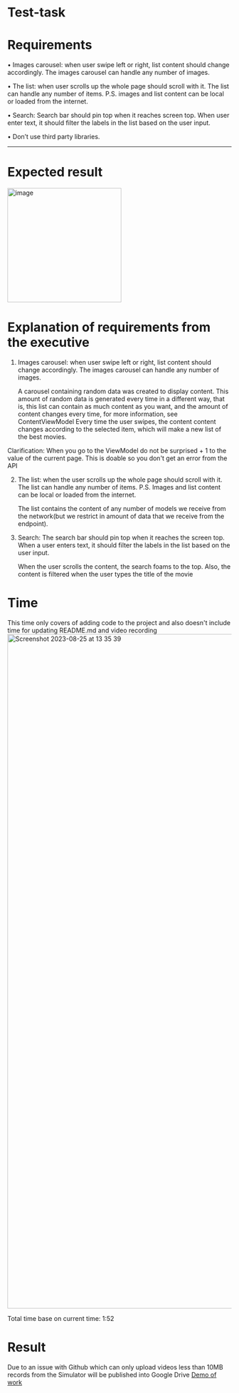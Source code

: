 # Test-task

# Requirements

•	Images carousel: when user swipe left or right, list content should change accordingly. The images carousel can handle any number of images.

•	The list: when user scrolls up the whole page should scroll with it. The list can handle any number of items.
P.S. images and list content can be local or loaded from the internet.

•	Search: Search bar should pin top when it reaches screen top. When user enter text, it should filter the labels in the list based on the user input.

•	Don’t use third party libraries.

***

# Expected result
<img width="256" alt="image" src="https://github.com/LDrevych/Test-task/assets/105346496/209f66de-48c2-446a-a319-b29d7e329d3c">

# Explanation of requirements from the executive

1.  Images carousel: when user swipe left or right, list content should change accordingly. The images carousel can handle any number of images.
    
    A carousel containing random data was created to display content. This amount of random data is generated every time in a different way, that is, this list can contain as much content as you want, and the amount of content changes every time, for more information, see ContentViewModel
    Every time the user swipes, the content content changes according to the selected item, which will make a new list of the best movies.

Clarification: When you go to the ViewModel do not be surprised + 1 to the value of the current page. This is doable so you don't get an error from the API

2.  The list: when the user scrolls up the whole page should scroll with it. The list can handle any number of items.
P.S. Images and list content can be local or loaded from the internet.

    The list contains the content of any number of models we receive from the network(but we restrict in amount of data that we receive from the endpoint).

3.  Search: The search bar should pin top when it reaches the screen top. When a user enters text, it should filter the labels in the list based on the user input.
    
    When the user scrolls the content, the search foams to the top. Also, the content is filtered when the user types the title of the movie

# Time 

This time only covers of adding code to the project and also doesn't include time for updating README.md and video recording 
<img width="1512" alt="Screenshot 2023-08-25 at 13 35 39" src="https://github.com/LDrevych/Test-task/assets/105346496/928ce903-5a00-40b7-9b8e-41a9e57731c8">

Total time base on current time: 1:52 

# Result 
Due to an issue with Github which can only upload videos less than 10MB records from the Simulator will be published into Google Drive 
[Demo of work](https://drive.google.com/file/d/1QIgBqPBYGRTWJwtbL5-KGHaLPdq0uvGc/view?usp=sharing)


